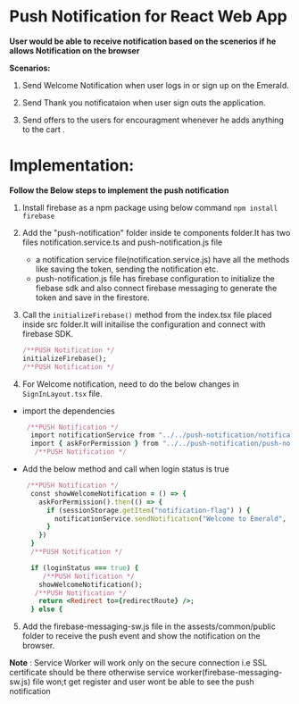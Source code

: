 # Push Notification for React Web App

**User would be able to receive notification based on the scenerios if he allows Notification on the browser**

**Scenarios:**

1. Send Welcome Notification when user logs in or sign up on the Emerald.

2. Send Thank you notificataion when user sign outs the application.

3. Send offers to the users for encouragment whenever he adds anything to the cart .


# Implementation:

**Follow the Below steps to implement the push notification**

1. Install firebase as a npm package using below command
     `npm install firebase`
    
2. Add the "push-notification" folder inside te components folder.It has two files notification.service.ts and push-notification.js file 

    - a notification service file(notification.service.js)  have all the methods like saving the token, sending the notification etc.
    - push-notification.js file has firebase configuration to initialize the fiebase sdk and also connect firebase messaging to generate the token and save in the firestore.

3. Call the `initializeFirebase()` method from the index.tsx file placed inside src folder.It will initailise the configuration and connect with firebase SDK.

      ```ruby
      /**PUSH Notification */
      initializeFirebase();
      /**PUSH Notification */
      ```

4. For Welcome notification, need to do the below changes in `SignInLayout.tsx` file.

  - import the dependencies
  
      ```ruby
       /**PUSH Notification */
        import notificationService from "../../push-notification/notification.service";
        import { askForPermission } from "../../push-notification/push-notification";
         /**PUSH Notification */
     ```
  - Add the below method and call when login status is true
  
      ```ruby
       /**PUSH Notification */
        const showWelcomeNotification = () => {
          askForPermission().then(() => {
            if (sessionStorage.getItem("notification-flag") ) {
              notificationService.sendNotification("Welcome to Emerald", "Happy Shopping !!!");
            }
          })
        }
        /**PUSH Notification */

        if (loginStatus === true) {
           /**PUSH Notification */
          showWelcomeNotification();
         /**PUSH Notification */
          return <Redirect to={redirectRoute} />;
        } else {
      ```
  
5.  Add the firebase-messaging-sw.js file in the assests/common/public folder to receive the push event and show the notification on the browser.


**Note** : Service Worker will work only on the secure connection i.e SSL certificate should be there otherwise service worker(firebase-messaging-sw.js) file won;t get register and user wont be able to see the push notification
